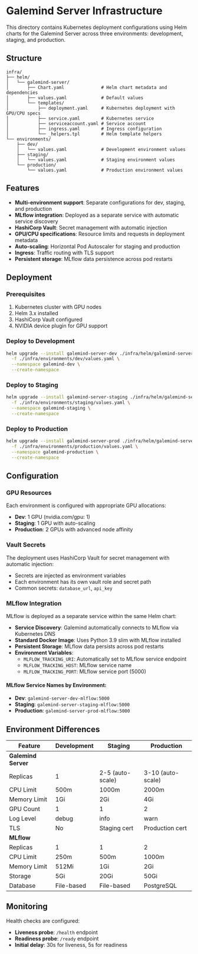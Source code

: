 # Galemind Server Infrastructure

This directory contains Kubernetes deployment configurations using Helm charts for the Galemind Server across three environments: development, staging, and production.

## Structure

```
infra/
├── helm/
│   └── galemind-server/
│       ├── Chart.yaml              # Helm chart metadata and dependencies
│       ├── values.yaml             # Default values
│       └── templates/
│           ├── deployment.yaml     # Kubernetes deployment with GPU/CPU specs
│           ├── service.yaml        # Kubernetes service
│           ├── serviceaccount.yaml # Service account
│           ├── ingress.yaml        # Ingress configuration
│           └── _helpers.tpl        # Helm template helpers
└── environments/
    ├── dev/
    │   └── values.yaml             # Development environment values
    ├── staging/
    │   └── values.yaml             # Staging environment values
    └── production/
        └── values.yaml             # Production environment values
```

## Features

- **Multi-environment support**: Separate configurations for dev, staging, and production
- **MLflow integration**: Deployed as a separate service with automatic service discovery
- **HashiCorp Vault**: Secret management with automatic injection
- **GPU/CPU specifications**: Resource limits and requests in deployment metadata
- **Auto-scaling**: Horizontal Pod Autoscaler for staging and production
- **Ingress**: Traffic routing with TLS support
- **Persistent storage**: MLflow data persistence across pod restarts

## Deployment

### Prerequisites

1. Kubernetes cluster with GPU nodes
2. Helm 3.x installed
3. HashiCorp Vault configured
4. NVIDIA device plugin for GPU support

### Deploy to Development

```bash
helm upgrade --install galemind-server-dev ./infra/helm/galemind-server \
  -f ./infra/environments/dev/values.yaml \
  --namespace galemind-dev \
  --create-namespace
```

### Deploy to Staging

```bash
helm upgrade --install galemind-server-staging ./infra/helm/galemind-server \
  -f ./infra/environments/staging/values.yaml \
  --namespace galemind-staging \
  --create-namespace
```

### Deploy to Production

```bash
helm upgrade --install galemind-server-prod ./infra/helm/galemind-server \
  -f ./infra/environments/production/values.yaml \
  --namespace galemind-production \
  --create-namespace
```

## Configuration

### GPU Resources

Each environment is configured with appropriate GPU allocations:
- **Dev**: 1 GPU (nvidia.com/gpu: 1)
- **Staging**: 1 GPU with auto-scaling
- **Production**: 2 GPUs with advanced node affinity

### Vault Secrets

The deployment uses HashiCorp Vault for secret management with automatic injection:
- Secrets are injected as environment variables
- Each environment has its own vault role and secret path
- Common secrets: `database_url`, `api_key`

### MLflow Integration

MLflow is deployed as a separate service within the same Helm chart:
- **Service Discovery**: Galemind automatically connects to MLflow via Kubernetes DNS
- **Standard Docker Image**: Uses Python 3.9 slim with MLflow installed
- **Persistent Storage**: MLflow data persists across pod restarts
- **Environment Variables**:
  - `MLFLOW_TRACKING_URI`: Automatically set to MLflow service endpoint
  - `MLFLOW_TRACKING_HOST`: MLflow service name
  - `MLFLOW_TRACKING_PORT`: MLflow service port (5000)

#### MLflow Service Names by Environment:
- **Dev**: `galemind-server-dev-mlflow:5000`
- **Staging**: `galemind-server-staging-mlflow:5000`
- **Production**: `galemind-server-prod-mlflow:5000`

## Environment Differences

| Feature | Development | Staging | Production |
|---------|-------------|---------|------------|
| **Galemind Server** | | | |
| Replicas | 1 | 2-5 (auto-scale) | 3-10 (auto-scale) |
| CPU Limit | 500m | 1000m | 2000m |
| Memory Limit | 1Gi | 2Gi | 4Gi |
| GPU Count | 1 | 1 | 2 |
| Log Level | debug | info | warn |
| TLS | No | Staging cert | Production cert |
| **MLflow** | | | |
| Replicas | 1 | 1 | 2 |
| CPU Limit | 250m | 500m | 1000m |
| Memory Limit | 512Mi | 1Gi | 2Gi |
| Storage | 5Gi | 20Gi | 50Gi |
| Database | File-based | File-based | PostgreSQL |

## Monitoring

Health checks are configured:
- **Liveness probe**: `/health` endpoint
- **Readiness probe**: `/ready` endpoint
- **Initial delay**: 30s for liveness, 5s for readiness